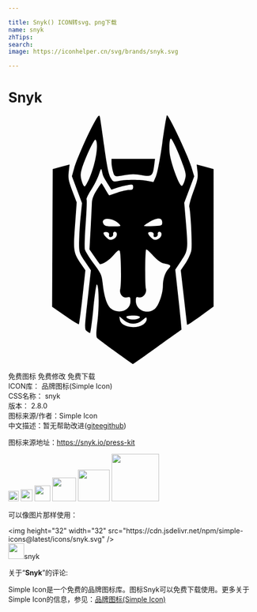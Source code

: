 ```yaml
---

title: Snyk() ICON转svg、png下载
name: snyk
zhTips: 
search: 
image: https://iconhelper.cn/svg/brands/snyk.svg

---
```


# Snyk  <small style="font-size: 60%;font-weight: 100"></small>

<div id="svg" class="svg-wrap">
<svg role="img" viewBox="0 0 24 24" xmlns="http://www.w3.org/2000/svg"><title>Snyk icon</title><path d="M15.3.002C15.291 0 15.285 0 15.281.004c-.047.055-.25 1.273-.449 2.706-.204 1.47-.468 2.851-.604 3.17l-.243.566-.555-.11c-.707-.14-2.091-.14-2.787-.003-.515.102-.548.089-.795-.326-.186-.311-.356-1.157-.612-3.037C9.042 1.538 8.852.256 8.814.123c-.053-.189-.157-.088-.469.456-.625 1.092-1.756 3.65-1.998 4.52l-.219.787.487 1.296.486 1.296-.142 1.405a29.787 29.787 0 0 0-.141 2.39c0 .95.021 1.02.569 1.834l.569.847-.314 2.847c-.3 2.73-.304 2.855-.08 3.025.128.097.27.178.314.18.045.003.188-1.05.317-2.34.13-1.29.277-2.344.328-2.344.207 0 .25 2.075.074 3.516-.137 1.117-.146 1.538-.036 1.654.082.085.88.683 1.776 1.328s1.645 1.176 1.666 1.18c.021.004 1.077-.737 2.345-1.645 1.269-.908 2.321-1.66 2.34-1.672.018-.011-.11-1.32-.283-2.906l-.315-2.885.575-.859c.661-.986.672-1.08.433-3.899l-.144-1.693.48-1.276.48-1.275-.282-.939C17.306 3.873 15.524.105 15.3.002zm.358 2.252c.133 0 .78 1.414 1.205 2.629.264.757.28.912.136 1.391-.089.296-.214.539-.277.539-.267 0-1.12-2.348-1.183-3.257-.047-.676.01-1.302.12-1.302zm-7.27.093c.005 0 .01 0 .013.004.34.341.021 2.34-.598 3.74-.167.378-.362.724-.433.768-.07.043-.203-.186-.294-.51-.131-.47-.132-.702-.005-1.138.283-.967 1.155-2.854 1.316-2.864zm1.556 1.86v.359c.001.197.063.578.137.847.15.541.162.544 1.205.352a3.976 3.976 0 0 1 1.54.009c.976.177 1.093.092 1.22-.882l.09-.684H12.04zm-4.038.542l-.814.22-.814.22-.028 6.64-.029 6.642 1.257.878c.69.483 1.285.848 1.321.812.036-.035.192-1.222.347-2.636l.282-2.571-.377-.555c-.777-1.144-.802-1.29-.623-3.759l.162-2.23-.425-1.125c-.362-.96-.412-1.23-.342-1.831zm12.244 0l.078.674c.066.57.006.864-.387 1.91-.256.681-.438 1.355-.404 1.499.146.63.29 3.699.197 4.209-.057.309-.309.865-.56 1.237l-.458.676.3 2.605c.164 1.433.304 2.622.31 2.642.022.066.448-.212 1.51-.986l1.043-.76V5.188l-.814-.22zm-9.203.437c.03-.002.052.096.09.27.087.416.104.45.599 1.246l.295.476.523-.18c.287-.1.76-.218 1.048-.265.476-.076.526-.057.526.194 0 .221-.079.277-.394.277-.216 0-.727.117-1.135.26-.408.143-.755.26-.773.26-.017 0-.186-.263-.375-.586-.189-.322-.358-.586-.377-.586-.018 0-.23.308-.47.684-.314.492-.441.848-.454 1.27-.01.323-.065 1.452-.124 2.51l-.107 1.923.493.714c.27.393.505.715.521.715.312 0 .91-.398 1.302-.866.366-.439.525-.55.597-.42.131.237.176 3.206.056 3.667-.124.479.247.924.681.815.267-.067.299-.029.299.36a.954.954 0 0 1-.302.72c-.39.367-1.11.373-1.568.013-.389-.305-.67-1.163-.808-2.466-.081-.768-.161-.943-.859-1.88-.423-.57-.807-1.185-.853-1.368-.046-.184-.01-1.314.079-2.512s.127-2.235.085-2.304c-.043-.069.154-.484.438-.923.284-.44.618-1.102.743-1.474.127-.377.184-.543.224-.544zm5.562 4.778c.205.012.32.134.32.366 0 .311-.039.327-.88.364-.483.02-.878.009-.878-.027s.261-.22.58-.406c.36-.21.654-.31.858-.297zm-4.992.02c.356-.007.888.193 1.143.475.234.26.23.261-.56.261-.65 0-.822-.045-.93-.246-.099-.184-.082-.289.065-.41a.457.457 0 0 1 .282-.08zm.747 1.257c.288 0 .25.486-.05.647-.359.192-.495.17-.79-.125-.344-.344-.33-.55.032-.498.202.029.28.116.252.28-.03.172.026.226.195.191.139-.028.22-.14.198-.271-.022-.131.045-.224.163-.224zm4.299 0c.288 0 .25.486-.051.647-.358.192-.495.17-.79-.125-.344-.344-.33-.55.032-.498.202.029.28.116.252.28-.029.172.026.226.196.191.138-.028.22-.14.198-.271-.023-.131.045-.224.163-.224zm-1.27 1.696c.062.003.347.263.663.605.417.451.758.694 1.068.76.661.14.701.192.398.514-.32.341-.528.988-.528 1.644 0 .699-.37 1.806-.72 2.156-.685.685-1.885.23-1.885-.716 0-.36.038-.412.254-.343.395.125.84-.387.714-.825-.102-.356-.078-3.684.028-3.793.002-.002.005-.003.009-.002zm-1.265 6.38c.637 0 .857.154.446.312s-1.097.037-1.097-.192c0-.066.293-.12.651-.12zm-1.326.087l.413.348c.556.468 1.266.472 1.815.01.383-.322.401-.326.401-.068 0 .148-.144.363-.32.479-.784.513-2.167.236-2.264-.454z"/></svg>
</div>
<detail full-name='snyk'></detail>

<div class="detail-page">
<p>
<span><span class="badge-success badge">免费图标</span> <span class="badge-success badge">免费修改</span>  <span class="badge-success badge">免费下载</span> </span>
<br/>
<span>
ICON库：
<span class="badge-secondary badge">品牌图标(Simple Icon)</span> 
</span>
<br/>
<span>
CSS名称：
<span class="badge-secondary badge">snyk</span> 
</span>

<br/>
<span>
版本：
<span class="badge-secondary badge">2.8.0</span> 
</span>
<br/>
<span>图标来源/作者：<span class="badge-light badge">Simple Icon</span></span> 
<br/>
<span class="zh-detail">中文描述：暂无<span class="help-link"><span>帮助改进</span>(<a href="https://gitee.com/liuwave/icon-helper/edit/master/json/brands/snyk.json" target="_blank" rel="noopener noreferrer">gitee</a><a href="https://github.com/liuwave/icon-helper/edit/master/json/brands/snyk.json" target="_blank" rel="noopener noreferrer">github</a></span>)</span><br/>
</p>
</div><div class="description description alert alert-light"><p>图标来源地址：<a href="https://snyk.io/press-kit" target="_blank" rel="noopener noreferrer">https://snyk.io/press-kit</a></p></div>
<div class="alert alert-dark">
<img height="21" width="21" src="https://cdn.jsdelivr.net/npm/simple-icons@latest/icons/snyk.svg" />
<img height="24" width="24" src="https://cdn.jsdelivr.net/npm/simple-icons@latest/icons/snyk.svg" />
<img height="32" width="32" src="https://cdn.jsdelivr.net/npm/simple-icons@latest/icons/snyk.svg" />
<img height="48" width="48" src="https://cdn.jsdelivr.net/npm/simple-icons@latest/icons/snyk.svg" />
<img height="64" width="64" src="https://cdn.jsdelivr.net/npm/simple-icons@latest/icons/snyk.svg" />
<img height="96" width="96" src="https://cdn.jsdelivr.net/npm/simple-icons@latest/icons/snyk.svg" />

</div>
<div>
  <p>可以像图片那样使用：    
  </p>
  <div class="alert alert-primary" style="font-size: 14px">
    &lt;img height="32" width="32" src="https://cdn.jsdelivr.net/npm/simple-icons@latest/icons/snyk.svg" /&gt;
    <copy-btn content='<img height="32" width="32" src="https://cdn.jsdelivr.net/npm/simple-icons@latest/icons/snyk.svg" />'></copy-btn>
  </div>
  <div class="alert alert-secondary">
    <img height="32" width="32" src="https://cdn.jsdelivr.net/npm/simple-icons@latest/icons/snyk.svg" />snyk
    <copy-btn content="snyk" btn-title="复制图标名称"></copy-btn>
  </div>
</div>
<div class="icon-detail__container">
<p>关于“<b>Snyk</b>”的评论:</p>
</div>
<Vssue title="关于“Snyk”的评论" />
<div><p>Simple Icon是一个免费的品牌图标库。图标Snyk可以免费下载使用。更多关于  Simple Icon的信息，参见：<a target="_blank" href="https://iconhelper.cn/brands.html">品牌图标(Simple Icon)</a>
</p></div>
